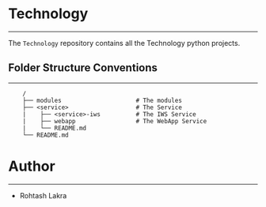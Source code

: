# Technology

---

The ```Technology``` repository contains all the Technology python projects.


## Folder Structure Conventions

---

```
    /
    ├── modules                     # The modules
    ├── <service>                   # The Service
    |    ├── <service>-iws          # The IWS Service
    |    ├── webapp                 # The WebApp Service
    |    └── README.md
    └── README.md
```



# Author

---

- Rohtash Lakra
